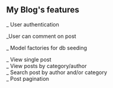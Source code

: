 ## My Blog's features

_ User authentication <br/>

_User can comment on post <br/>

_ Model factories for db seeding <br>

_ View single post <br/>
_ View posts by category/author <br/>
_ Search post by author and/or category <br/>
_ Post pagination <br/>

